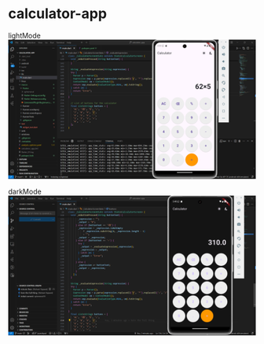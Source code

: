 # calculator-app
lightMode 
![alt text](<Screenshot 2024-10-02 022235.png>)

darkMode
![alt text](<Screenshot 2024-10-02 024606.png>)